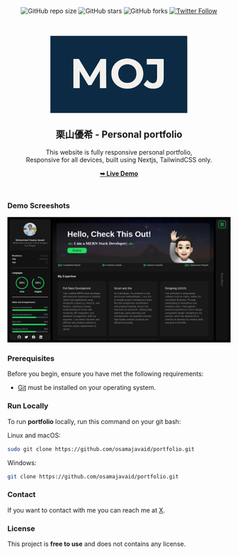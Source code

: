 <div align="center">
  
  ![GitHub repo size](https://img.shields.io/github/repo-size/osamajavaid/portfolio)
  ![GitHub stars](https://img.shields.io/github/stars/osamajavaid/portfolio?style=social)
  ![GitHub forks](https://img.shields.io/github/forks/osamajavaid/portfolio?style=social)
  [![Twitter Follow](https://img.shields.io/twitter/follow/iosamajavaid?style=social)](https://twitter.com/intent/follow?screen_name=iosamajavaid)

  <br />
  <br />
  
  <img src="./public/readme-images/moj.png" />

  <h2 align="center">栗山優希 - Personal portfolio</h2>

This website is fully responsive personal portfolio, <br />Responsive for all devices, built using Nextjs, TailwindCSS only.

<a href="https://osamajavaid.vercel.app/"><strong>➥ Live Demo</strong></a>

</div>

<br />

### Demo Screeshots

![Osama Portfolio Desktop Demo](./public/readme-images/portfolio.png "Desktop Demo")

### Prerequisites

Before you begin, ensure you have met the following requirements:

- [Git](https://git-scm.com/downloads "Download Git") must be installed on your operating system.

### Run Locally

To run **portfolio** locally, run this command on your git bash:

Linux and macOS:

```bash
sudo git clone https://github.com/osamajavaid/portfolio.git
```

Windows:

```bash
git clone https://github.com/osamajavaid/portfolio.git
```

### Contact

If you want to contact with me you can reach me at [X](https://www.x.com/iosamajavaid).

### License

This project is **free to use** and does not contains any license.
